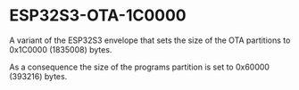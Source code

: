 # ESP32S3-OTA-1C0000

A variant of the ESP32S3 envelope that sets the size of the OTA
partitions to 0x1C0000 (1835008) bytes.

As a consequence the size of the programs partition is set to
0x60000 (393216) bytes.
